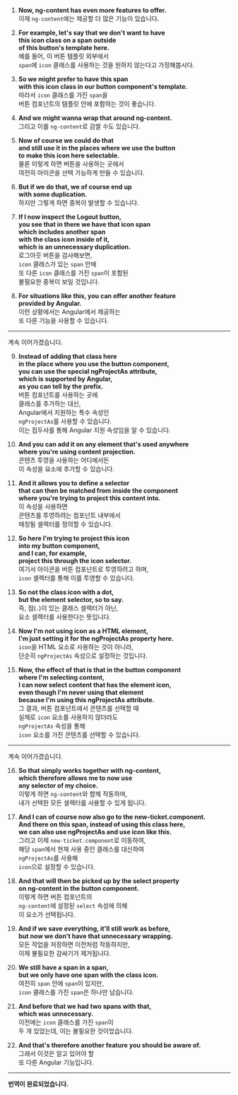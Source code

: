 1. **Now, ng-content has even more features to offer.**  
   이제 `ng-content`에는 제공할 더 많은 기능이 있습니다.

2. **For example, let's say that we don't want to have**  
   **this icon class on a span outside**  
   **of this button's template here.**  
   예를 들어, 이 버튼 템플릿 외부에서  
   `span`에 `icon` 클래스를 사용하는 것을 원하지 않는다고 가정해봅시다.

3. **So we might prefer to have this span**  
   **with this icon class in our button component's template.**  
   따라서 `icon` 클래스를 가진 `span`을  
   버튼 컴포넌트의 템플릿 안에 포함하는 것이 좋습니다.

4. **And we might wanna wrap that around ng-content.**  
   그리고 이를 `ng-content`로 감쌀 수도 있습니다.

5. **Now of course we could do that**  
   **and still use it in the places where we use the button**  
   **to make this icon here selectable.**  
   물론 이렇게 하면 버튼을 사용하는 곳에서  
   여전히 아이콘을 선택 가능하게 만들 수 있습니다.

6. **But if we do that, we of course end up**  
   **with some duplication.**  
   하지만 그렇게 하면 중복이 발생할 수 있습니다.

7. **If I now inspect the Logout button,**  
   **you see that in there we have that icon span**  
   **which includes another span**  
   **with the class icon inside of it,**  
   **which is an unnecessary duplication.**  
   로그아웃 버튼을 검사해보면,  
   `icon` 클래스가 있는 `span` 안에  
   또 다른 `icon` 클래스를 가진 `span`이 포함된  
   불필요한 중복이 보일 것입니다.

8. **For situations like this, you can offer another feature**  
   **provided by Angular.**  
   이런 상황에서는 Angular에서 제공하는  
   또 다른 기능을 사용할 수 있습니다.

---

계속 이어가겠습니다.

9. **Instead of adding that class here**  
   **in the place where you use the button component,**  
   **you can use the special ngProjectAs attribute,**  
   **which is supported by Angular,**  
   **as you can tell by the prefix.**  
   버튼 컴포넌트를 사용하는 곳에  
   클래스를 추가하는 대신,  
   Angular에서 지원하는 특수 속성인  
   `ngProjectAs`를 사용할 수 있습니다.  
   이는 접두사를 통해 Angular 지원 속성임을 알 수 있습니다.

10. **And you can add it on any element that's used anywhere**  
    **where you're using content projection.**  
    콘텐츠 투영을 사용하는 어디에서든  
    이 속성을 요소에 추가할 수 있습니다.

11. **And it allows you to define a selector**  
    **that can then be matched from inside the component**  
    **where you're trying to project this content into.**  
    이 속성을 사용하면  
    콘텐츠를 투영하려는 컴포넌트 내부에서  
    매칭될 셀렉터를 정의할 수 있습니다.

12. **So here I'm trying to project this icon**  
    **into my button component,**  
    **and I can, for example,**  
    **project this through the icon selector.**  
    여기서 아이콘을 버튼 컴포넌트로 투영하려고 하며,  
    `icon` 셀렉터를 통해 이를 투영할 수 있습니다.

13. **So not the class icon with a dot,**  
    **but the element selector, so to say.**  
    즉, 점(`.`)이 있는 클래스 셀렉터가 아닌,  
    요소 셀렉터를 사용한다는 뜻입니다.

14. **Now I'm not using icon as a HTML element,**  
    **I'm just setting it for the ngProjectAs property here.**  
    `icon`을 HTML 요소로 사용하는 것이 아니라,  
    단순히 `ngProjectAs` 속성으로 설정하는 것입니다.

15. **Now, the effect of that is that in the button component**  
    **where I'm selecting content,**  
    **I can now select content that has the element icon,**  
    **even though I'm never using that element**  
    **because I'm using this ngProjectAs attribute.**  
    그 결과, 버튼 컴포넌트에서 콘텐츠를 선택할 때  
    실제로 `icon` 요소를 사용하지 않더라도  
    `ngProjectAs` 속성을 통해  
    `icon` 요소를 가진 콘텐츠를 선택할 수 있습니다.

---

계속 이어가겠습니다.

16. **So that simply works together with ng-content,**  
    **which therefore allows me to now use**  
    **any selector of my choice.**  
    이렇게 하면 `ng-content`와 함께 작동하며,  
    내가 선택한 모든 셀렉터를 사용할 수 있게 됩니다.

17. **And I can of course now also go to the new-ticket.component.**  
    **And there on this span, instead of using this class here,**  
    **we can also use ngProjectAs and use icon like this.**  
    그리고 이제 `new-ticket.component`로 이동하여,  
    해당 `span`에서 현재 사용 중인 클래스를 대신하여  
    `ngProjectAs`를 사용해  
    `icon`으로 설정할 수 있습니다.

18. **And that will then be picked up by the select property**  
    **on ng-content in the button component.**  
    이렇게 하면 버튼 컴포넌트의  
    `ng-content`에 설정된 `select` 속성에 의해  
    이 요소가 선택됩니다.

19. **And if we save everything, it'll still work as before,**  
    **but now we don't have that unnecessary wrapping.**  
    모든 작업을 저장하면 이전처럼 작동하지만,  
    이제 불필요한 감싸기가 제거됩니다.

20. **We still have a span in a span,**  
    **but we only have one span with the class icon.**  
    여전히 `span` 안에 `span`이 있지만,  
    `icon` 클래스를 가진 `span`은 하나만 남습니다.

21. **And before that we had two spans with that,**  
    **which was unnecessary.**  
    이전에는 `icon` 클래스를 가진 `span`이  
    두 개 있었는데, 이는 불필요한 것이었습니다.

22. **And that's therefore another feature you should be aware of.**  
    그래서 이것은 알고 있어야 할  
    또 다른 Angular 기능입니다.

---

**번역이 완료되었습니다.**
